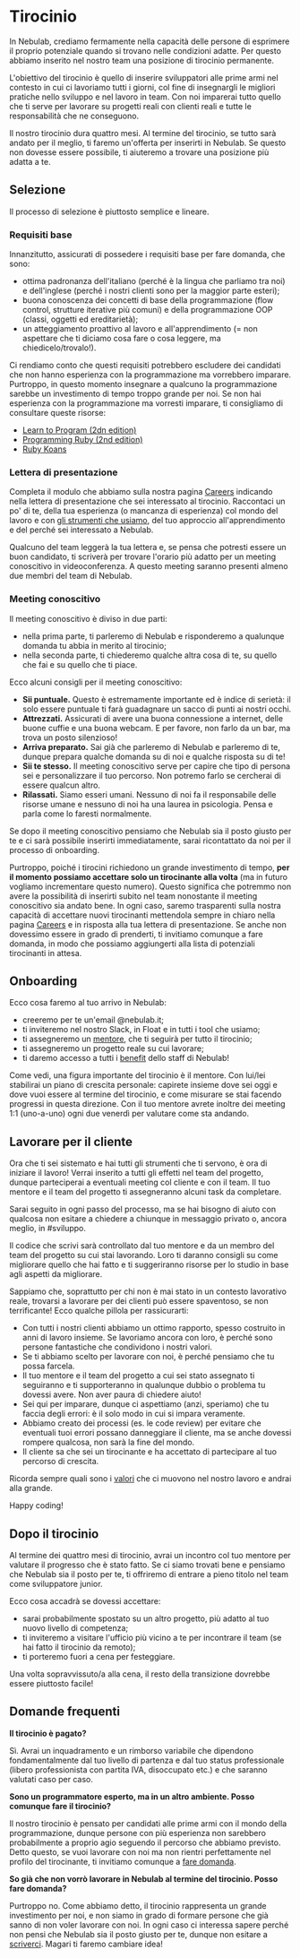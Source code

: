 # Tirocinio

In Nebulab, crediamo fermamente nella capacità delle persone di esprimere il proprio potenziale
quando si trovano nelle condizioni adatte. Per questo abbiamo inserito nel nostro team una posizione
di tirocinio permanente.

L'obiettivo del tirocinio è quello di inserire sviluppatori alle prime armi nel contesto in cui ci 
lavoriamo tutti i giorni, col fine di insegnargli le migliori pratiche nello sviluppo e nel lavoro
in team. Con noi imparerai tutto quello che ti serve per lavorare su progetti reali con clienti 
reali e tutte le responsabilità che ne conseguono.

Il nostro tirocinio dura quattro mesi. Al termine del tirocinio, se tutto sarà andato per il meglio,
ti faremo un'offerta per inserirti in Nebulab. Se questo non dovesse essere possibile, ti aiuteremo 
a trovare una posizione più adatta a te.

## Selezione

Il processo di selezione è piuttosto semplice e lineare.

### Requisiti base

Innanzitutto, assicurati di possedere i requisiti base per fare domanda, che sono:

- ottima padronanza dell'italiano (perché è la lingua che parliamo tra noi) e dell'inglese (perché i 
nostri clienti sono per la maggior parte esteri);
- buona conoscenza dei concetti di base della programmazione (flow control, strutture iterative più 
comuni) e della programmazione OOP (classi, oggetti ed ereditarietà);
- un atteggiamento proattivo al lavoro e all'apprendimento (= non aspettare che ti diciamo cosa fare
o cosa leggere, ma chiedicelo/trovalo!).

Ci rendiamo conto che questi requisiti potrebbero escludere dei candidati che non hanno esperienza
con la programmazione ma vorrebbero imparare. Purtroppo, in questo momento insegnare a qualcuno la
programmazione sarebbe un investimento di tempo troppo grande per noi. Se non hai esperienza con la
programmazione ma vorresti imparare, ti consigliamo di consultare queste risorse:

- [Learn to Program (2dn edition)](https://pragprog.com/book/ltp2/learn-to-program)
- [Programming Ruby (2nd edition)](https://pragprog.com/book/ruby/programming-ruby)
- [Ruby Koans](http://rubykoans.com/)

### Lettera di presentazione

Completa il modulo che abbiamo sulla nostra pagina [Careers](https://nebulab.it/careers/) indicando 
nella lettera di presentazione che sei interessato al tirocinio. Raccontaci un po' di te, della tua 
esperienza (o mancanza di esperienza) col mondo del lavoro e con 
[gli strumenti che usiamo](https://nebulab.it/tools/), del tuo approccio all'apprendimento e del 
perché sei interessato a Nebulab.

Qualcuno del team leggerà la tua lettera e, se pensa che potresti essere un buon candidato, ti 
scriverà per trovare l'orario più adatto per un meeting conoscitivo in videoconferenza. A questo 
meeting saranno presenti almeno due membri del team di Nebulab.

### Meeting conoscitivo

Il meeting conoscitivo è diviso in due parti:

- nella prima parte, ti parleremo di Nebulab e risponderemo a qualunque domanda tu abbia in merito
al tirocinio;
- nella seconda parte, ti chiederemo qualche altra cosa di te, su quello che fai e su quello che ti
piace.

Ecco alcuni consigli per il meeting conoscitivo:

- **Sii puntuale.** Questo è estremamente importante ed è indice di serietà: il solo essere puntuale 
ti farà guadagnare un sacco di punti ai nostri occhi.
- **Attrezzati.** Assicurati di avere una buona connessione a internet, delle buone cuffie e una 
buona webcam. E per favore, non farlo da un bar, ma trova un posto silenzioso!
- **Arriva preparato.** Sai già che parleremo di Nebulab e parleremo di te, dunque prepara qualche
domanda su di noi e qualche risposta su di te! 
- **Sii te stesso.** Il meeting conoscitivo serve per capire che tipo di persona sei e 
personalizzare il tuo percorso. Non potremo farlo se cercherai di essere qualcun altro.
- **Rilassati.** Siamo esseri umani. Nessuno di noi fa il responsabile delle risorse umane e nessuno
di noi ha una laurea in psicologia. Pensa e parla come lo faresti normalmente. 

Se dopo il meeting conoscitivo pensiamo che Nebulab sia il posto giusto per te e ci sarà possibile 
inserirti immediatamente, sarai ricontattato da noi per il processo di onboarding.

Purtroppo, poiché i tirocini richiedono un grande investimento di tempo, **per il momento possiamo
accettare solo un tirocinante alla volta** (ma in futuro vogliamo incrementare questo numero). 
Questo significa che potremmo non avere la possibilità di inserirti subito nel team nonostante il
meeting conoscitivo sia andato bene. In ogni caso, saremo trasparenti sulla nostra capacità di 
accettare nuovi tirocinanti mettendola sempre in chiaro nella pagina 
[Careers](https://nebulab.it/careers/) e in risposta alla tua lettera di presentazione. Se anche non
dovessimo essere in grado di prenderti, ti invitiamo comunque a fare domanda, in modo che possiamo
aggiungerti alla lista di potenziali tirocinanti in attesa.

## Onboarding

Ecco cosa faremo al tuo arrivo in Nebulab:

- creeremo per te un'email @nebulab.it;
- ti inviteremo nel nostro Slack, in Float e in tutti i tool che usiamo;
- ti assegneremo un [mentore](https://github.com/nebulab/playbook/blob/master/crescita-personale/mentoring-e-1-1.md),
che ti seguirà per tutto il tirocinio;
- ti assegneremo un progetto reale su cui lavorare;
- ti daremo accesso a tutti i [benefit](https://github.com/nebulab/playbook/blob/master/crescita-personale/benefit.md) 
dello staff di Nebulab!

Come vedi, una figura importante del tirocinio è il mentore. Con lui/lei stabilirai un piano di 
crescita personale: capirete insieme dove sei oggi e dove vuoi essere al termine del tirocinio, e 
come misurare se stai facendo progressi in questa direzione. Con il tuo mentore avrete inoltre dei 
meeting 1:1 (uno-a-uno) ogni due venerdì per valutare come sta andando.

## Lavorare per il cliente

Ora che ti sei sistemato e hai tutti gli strumenti che ti servono, è ora di iniziare il lavoro! 
Verrai inserito a tutti gli effetti nel team del progetto, dunque parteciperai a eventuali meeting
col cliente e con il team. Il tuo mentore e il team del progetto ti assegneranno alcuni task da 
completare. 

Sarai seguito in ogni passo del processo, ma se hai bisogno di aiuto con qualcosa non esitare a 
chiedere a chiunque in messaggio privato o, ancora meglio, in #sviluppo.

Il codice che scrivi sarà controllato dal tuo mentore e da un membro del team del progetto su cui 
stai lavorando. Loro ti daranno consigli su come migliorare quello che hai fatto e ti suggeriranno
risorse per lo studio in base agli aspetti da migliorare. 

Sappiamo che, soprattutto per chi non è mai stato in un contesto lavorativo reale, trovarsi a
lavorare per dei clienti può essere spaventoso, se non terrificante! Ecco qualche pillola per
rassicurarti:

- Con tutti i nostri clienti abbiamo un ottimo rapporto, spesso costruito in anni di lavoro insieme.
Se lavoriamo ancora con loro, è perché sono persone fantastiche che condividono i nostri valori.
- Se ti abbiamo scelto per lavorare con noi, è perché pensiamo che tu possa farcela.
- Il tuo mentore e il team del progetto a cui sei stato assegnato ti seguiranno e ti supporteranno
in qualunque dubbio o problema tu dovessi avere. Non aver paura di chiedere aiuto!
- Sei qui per imparare, dunque ci aspettiamo (anzi, speriamo) che tu faccia degli errori: è il solo
modo in cui si impara veramente.
- Abbiamo creato dei processi (es. le code review) per evitare che eventuali tuoi errori possano 
danneggiare il cliente, ma se anche dovessi rompere qualcosa, non sarà la fine del mondo.
- Il cliente sa che sei un tirocinante e ha accettato di partecipare al tuo percorso di crescita.

Ricorda sempre quali sono i [valori](https://github.com/nebulab/playbook/blob/master/su-di-noi/valori.md) 
che ci muovono nel nostro lavoro e andrai alla grande.

Happy coding!

## Dopo il tirocinio

Al termine dei quattro mesi di tirocinio, avrai un incontro col tuo mentore per valutare il 
progresso che è stato fatto. Se ci siamo trovati bene e pensiamo che Nebulab sia il posto per te, ti 
offriremo di entrare a pieno titolo nel team come sviluppatore junior. 

Ecco cosa accadrà se dovessi accettare:

- sarai probabilmente spostato su un altro progetto, più adatto al tuo nuovo livello di competenza;
- ti inviteremo a visitare l'ufficio più vicino a te per incontrare il team (se hai fatto il 
tirocinio da remoto);
- ti porteremo fuori a cena per festeggiare.

Una volta sopravvissuto/a alla cena, il resto della transizione dovrebbe essere piuttosto facile!

## Domande frequenti

**Il tirocinio è pagato?**

Sì. Avrai un inquadramento e un rimborso variabile che dipendono fondamentalmente dal tuo livello di 
partenza e dal tuo status professionale (libero professionista con partita IVA, disoccupato etc.) e 
che saranno valutati caso per caso.

**Sono un programmatore esperto, ma in un altro ambiente. Posso comunque fare il tirocinio?**

Il nostro tirocinio è pensato per candidati alle prime armi con il mondo della programmazione,
dunque persone con più esperienza non sarebbero probabilmente a proprio agio seguendo il percorso
che abbiamo previsto. Detto questo, se vuoi lavorare con noi ma non rientri perfettamente nel 
profilo del tirocinante, ti invitiamo comunque a [fare domanda](https://nebulab.it/careers).  

**So già che non vorrò lavorare in Nebulab al termine del tirocinio. Posso fare domanda?**

Purtroppo no. Come abbiamo detto, il tirocinio rappresenta un grande investimento per noi, e non
siamo in grado di formare persone che già sanno di non voler lavorare con noi. In ogni caso ci
interessa sapere perché non pensi che Nebulab sia il posto giusto per te, dunque non esitare a
[scriverci](https://nebulab.it/contact-us/). Magari ti faremo cambiare idea!
